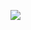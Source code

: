 ![](https://komarev.com/ghpvc/?username=your-github-piercedskin&color=white&label=witnesses&base=1000) 

